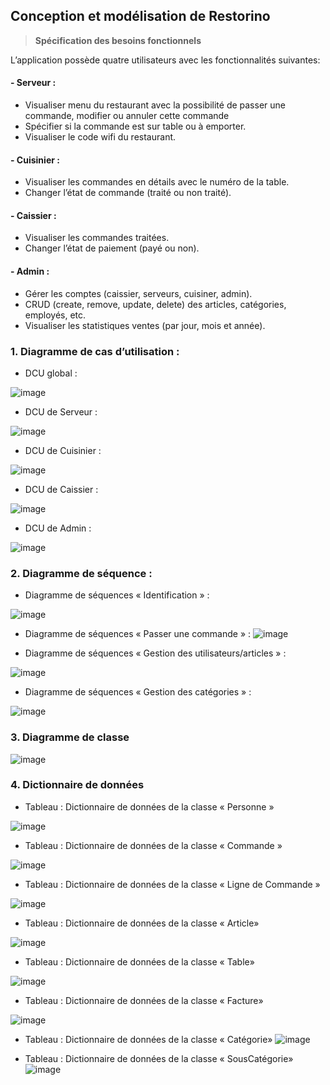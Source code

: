 ## Conception et modélisation de Restorino	
 >	**Spécification des besoins fonctionnels**

L’application possède quatre utilisateurs avec les fonctionnalités suivantes:
#### -	Serveur :
  -	Visualiser menu du restaurant avec la possibilité de passer une commande, modifier ou annuler cette commande
  -	Spécifier si la commande est sur table ou à emporter.
  -	Visualiser le code wifi du restaurant.
#### -	Cuisinier :
  -	Visualiser les commandes en détails avec le numéro de la table.
  -	Changer l’état de commande (traité ou non traité).
#### -	Caissier :
  -	Visualiser les commandes traitées.
  -	Changer l’état de paiement (payé ou non).
#### -	Admin :
  -	Gérer les comptes (caissier, serveurs, cuisiner, admin).
  -	CRUD (create, remove, update, delete) des articles, catégories, employés, etc.
  -	Visualiser les statistiques ventes (par jour, mois et année).

### 1. Diagramme de cas d’utilisation : 

- DCU global :

![image](https://github.com/kbenjilalietu/Restorino/assets/81255636/572a67aa-c4b9-4f57-a2aa-dc993388e285)

-	DCU de Serveur : 

![image](https://github.com/kbenjilalietu/Restorino/assets/81255636/7574cebd-1807-49f3-9d08-6b341552b783)

-	DCU de Cuisinier : 

![image](https://github.com/kbenjilalietu/Restorino/assets/81255636/06c3e347-b0e5-47c5-bc7f-c706d424258e)

-	DCU de Caissier : 

![image](https://github.com/kbenjilalietu/Restorino/assets/81255636/23a209ed-2f4e-4f07-9002-0b4d76111d67)

-	DCU de Admin : 

![image](https://github.com/kbenjilalietu/Restorino/assets/81255636/6588d306-1a49-4d94-be4d-338d44f1df32)


### 2.	Diagramme de séquence : 
-	Diagramme de séquences « Identification » : 
 
![image](https://github.com/kbenjilalietu/Restorino/assets/81255636/f7995875-2b07-4f79-a97a-9707893022f4)

-	Diagramme de séquences « Passer une commande » : 
![image](https://github.com/kbenjilalietu/Restorino/assets/81255636/381cb044-8d9d-47cb-9ae8-2399c823560b)

-	Diagramme de séquences « Gestion des utilisateurs/articles » : 

![image](https://github.com/kbenjilalietu/Restorino/assets/81255636/58811909-1939-4e3d-87ab-946748b7338f)

-	Diagramme de séquences « Gestion des catégories » : 

![image](https://github.com/kbenjilalietu/Restorino/assets/81255636/1f23a3c9-4a58-4b77-884c-89f17f171999)

### 3. Diagramme de classe

![image](https://github.com/kbenjilalietu/Restorino/assets/81255636/1fd23100-98ec-42b8-b8c3-5d45be135dcd)

### 4. Dictionnaire de données 

- Tableau : Dictionnaire de données de la classe « Personne »

![image](https://github.com/kbenjilalietu/Restorino/assets/81255636/63a44d18-ee1e-41e1-a918-e885b5199778)

- Tableau : Dictionnaire de données de la classe « Commande » 

![image](https://github.com/kbenjilalietu/Restorino/assets/81255636/926f4db1-f1c0-4e37-9e15-4aa58859ab7b)

- Tableau : Dictionnaire de données de la classe « Ligne de Commande »

![image](https://github.com/kbenjilalietu/Restorino/assets/81255636/5f457f80-1671-4d6c-a2cb-99aa67227946)

- Tableau : Dictionnaire de données de la classe « Article» 

![image](https://github.com/kbenjilalietu/Restorino/assets/81255636/4192317a-34c5-4b6d-bec0-781885d52408)

- Tableau : Dictionnaire de données de la classe « Table» 

![image](https://github.com/kbenjilalietu/Restorino/assets/81255636/203fea06-deb3-45ed-b997-e61478dd01f0)

- Tableau : Dictionnaire de données de la classe « Facture»

![image](https://github.com/kbenjilalietu/Restorino/assets/81255636/0bc7cee4-2910-44af-a8b7-28d7ea818a3d)

- Tableau : Dictionnaire de données de la classe « Catégorie»
![image](https://github.com/kbenjilalietu/Restorino/assets/81255636/dcd7b2e9-8ae9-486d-b3bd-62f2e58396e1)

- Tableau : Dictionnaire de données de la classe « SousCatégorie»
![image](https://github.com/kbenjilalietu/Restorino/assets/81255636/50f58169-52eb-4260-84df-6817e762bcae)
